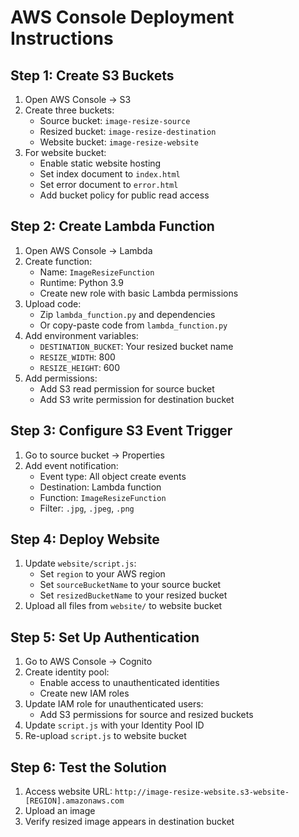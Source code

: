 # AWS Console Deployment Instructions

## Step 1: Create S3 Buckets
1. Open AWS Console → S3
2. Create three buckets:
   - Source bucket: `image-resize-source`
   - Resized bucket: `image-resize-destination`
   - Website bucket: `image-resize-website`
3. For website bucket:
   - Enable static website hosting
   - Set index document to `index.html`
   - Set error document to `error.html`
   - Add bucket policy for public read access

## Step 2: Create Lambda Function
1. Open AWS Console → Lambda
2. Create function:
   - Name: `ImageResizeFunction`
   - Runtime: Python 3.9
   - Create new role with basic Lambda permissions
3. Upload code:
   - Zip `lambda_function.py` and dependencies
   - Or copy-paste code from `lambda_function.py`
4. Add environment variables:
   - `DESTINATION_BUCKET`: Your resized bucket name
   - `RESIZE_WIDTH`: 800
   - `RESIZE_HEIGHT`: 600
5. Add permissions:
   - Add S3 read permission for source bucket
   - Add S3 write permission for destination bucket

## Step 3: Configure S3 Event Trigger
1. Go to source bucket → Properties
2. Add event notification:
   - Event type: All object create events
   - Destination: Lambda function
   - Function: `ImageResizeFunction`
   - Filter: `.jpg`, `.jpeg`, `.png`

## Step 4: Deploy Website
1. Update `website/script.js`:
   - Set `region` to your AWS region
   - Set `sourceBucketName` to your source bucket
   - Set `resizedBucketName` to your resized bucket
2. Upload all files from `website/` to website bucket

## Step 5: Set Up Authentication
1. Go to AWS Console → Cognito
2. Create identity pool:
   - Enable access to unauthenticated identities
   - Create new IAM roles
3. Update IAM role for unauthenticated users:
   - Add S3 permissions for source and resized buckets
4. Update `script.js` with your Identity Pool ID
5. Re-upload `script.js` to website bucket

## Step 6: Test the Solution
1. Access website URL: `http://image-resize-website.s3-website-[REGION].amazonaws.com`
2. Upload an image
3. Verify resized image appears in destination bucket